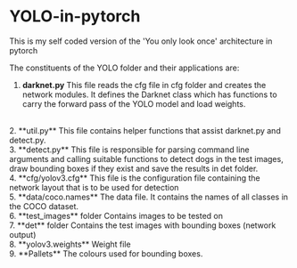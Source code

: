 # YOLO-in-pytorch
This is my self coded version of the 'You only look once' architecture in pytorch 

The constituents of the YOLO folder and their applications are:
<br>
1.  **darknet.py** This file reads the cfg file in cfg folder and creates the network modules. It defines the Darknet class which has functions to carry the forward pass of the YOLO model and load weights.
<br>
2.  **util.py** This file contains helper functions that assist darknet.py and detect.py.
<br>
3.  **detect.py** This file is responsible for parsing command line arguments and calling suitable
functions to detect dogs in the test images, draw bounding boxes if they exist and save the
results in det folder.
<br>
4.  **cfg/yolov3.cfg** This file is the configuration file containing the network layout that is to be
used for detection
<br>
5.  **data/coco.names** The data file. It contains the names of all classes in the COCO dataset.
<br>
6.  **test_images** folder Contains images to be tested on
<br>
7.  **det** folder Contains the test images with bounding boxes (network output)
<br>
8.  **yolov3.weights** Weight file
<br>
9.  **Pallets** The colours used for bounding boxes.

